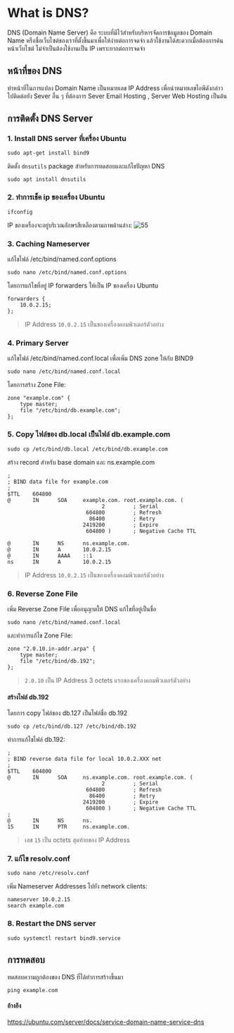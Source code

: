 # What is DNS?
DNS (Domain Name Server) คือ ระบบที่มีไว้สำหรับบริหารจัดการข้อมูลของ Domain Name
หรือชื่อเว็บไซต์ของเราที่ตั้งขึ้นมาเพื่อให้ง่ายต่อการจดจำ แล้วใช้งานได้สะดวกเมื่อต้องการค้นหน้าเว็บไซต์
ไม่จำเป็นต้องใช้งานเป็น IP เพราะยากต่อการจดจำ
## หน้าที่ของ DNS
ทำหน้าที่ในการแปลง Domain Name เป็นหมายเลข IP Address เพื่อนำหมายเลขไอพีดังกล่าวไปติดต่อยัง Sever อื่น ๆ ที่ต้องการ  Sever Email Hosting , Server Web Hosting เป็นต้น
## การติดตั้ง DNS Server
### 1. Install DNS server ที่เครื่อง Ubuntu
```
sudo apt-get install bind9
```
ติดตั้ง `dnsutils` package สำหรับการทดสอบและแก้ไขปัญหา DNS
```
sudo apt install dnsutils
```
### 2. ทำการเช็ค ip ของเครื่อง Ubuntu
```
ifconfig
```
IP ของเครื่องจะอยู่บริเวณอักษรสีเหลืองตามภาพด้านล่าง:
![55](https://github.com/Pisol00/Sec3-5-Network/assets/109954048/74f811c4-daa5-4f0d-9507-0ce0347e443f)

### 3. Caching Nameserver
แก้ไขไฟล์ /etc/bind/named.conf.options
```
sudo nano /etc/bind/named.conf.options
```
โดยการแก้ไขที่อยู่ IP forwarders ให้เป็น IP ของเครื่อง Ubuntu
```
forwarders {
    10.0.2.15;
};
```
> IP Address `10.0.2.15` เป็นของเครื่องคอมพิวเตอร์ตัวอย่าง
### 4. Primary Server
แก้ไขไฟล์ /etc/bind/named.conf.local เพื่อเพิ่ม DNS zone ให้กับ BIND9
```
sudo nano /etc/bind/named.conf.local
```
โดยการสร้าง Zone File:
```
zone "example.com" {
    type master;
    file "/etc/bind/db.example.com";
};
```
### 5. Copy ไฟล์ของ db.local เป็นไฟล์ db.example.com
```
sudo cp /etc/bind/db.local /etc/bind/db.example.com
```
สร้าง record สำหรับ base domain และ ns.example.com
```
;
; BIND data file for example.com
;
$TTL    604800
@       IN      SOA     example.com. root.example.com. (
                              2         ; Serial
                         604800         ; Refresh
                          86400         ; Retry
                        2419200         ; Expire
                         604800 )       ; Negative Cache TTL

@       IN      NS      ns.example.com.
@       IN      A       10.0.2.15
@       IN      AAAA    ::1
ns      IN      A       10.0.2.15
```
> IP Address `10.0.2.15` เป็นของเครื่องคอมพิวเตอร์ตัวอย่าง
### 6. Reverse Zone File
เพิ่ม Reverse Zone File เพื่ออนุญาตให้ DNS แก้ไขที่อยู่เป็นชื่อ
```
sudo nano /etc/bind/named.conf.local
```
และทำการแก้ไข Zone File:
```
zone "2.0.10.in-addr.arpa" {
    type master;
    file "/etc/bind/db.192";
};
```
> `2.0.10` เป็น IP Address 3 octets แรกของเครื่องคอมพิวเตอร์ตัวอย่าง
#### สร้างไฟล์ db.192
โดยการ copy ไฟล์ของ db.127 เป็นไฟล์ชื่อ db.192
```
sudo cp /etc/bind/db.127 /etc/bind/db.192
```
ทำการแก้ไขไฟล์ db.192:
```
;
; BIND reverse data file for local 10.0.2.XXX net
;
$TTL    604800
@       IN      SOA     ns.example.com. root.example.com. (
                              2         ; Serial
                         604800         ; Refresh
                          86400         ; Retry
                        2419200         ; Expire
                         604800 )       ; Negative Cache TTL
;
@       IN      NS      ns.
15      IN      PTR     ns.example.com.

```
> เลข `15` เป็น octets สุดท้ายของ IP Address

### 7. แก้ไข resolv.conf
```
sudo nano /etc/resolv.conf
```
เพิ่ม Nameserver Addresses ไปยัง network clients:
```
nameserver 10.0.2.15
search example.com
```
### 8. Restart the DNS server
```
sudo systemctl restart bind9.service
```
## การทดสอบ
ทดสอบความถูกต้องของ DNS ที่ได้ทำการสร้างขึ้นมา
```
ping example.com
```


#### อ้างอิง
https://ubuntu.com/server/docs/service-domain-name-service-dns
